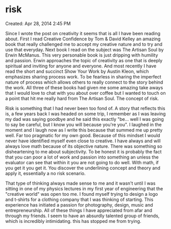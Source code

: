 # risk

Created: Apr 28, 2014 2:45 PM

Since I wrote the post on creativity it seems that is all I have been reading about. First I read Creative Confidence by Tom & David Kelley an amazing book that really challenged me to accept my creative nature and to try and use that everyday. Next book I read on the subject was The Artisan Soul by Erwin McManus. This very personable book is just dripping with humility and passion. Erwin approaches the topic of creativity as one that is deeply spiritual and inviting for anyone and everyone. And most recently I have read the short and succinct Show Your Work by Austin Kleon, which emphasizes sharing process work. To be fearless in sharing the imperfect nature of process which allows others to really connect to the story behind the work. All three of these books had given me some amazing take aways that I would love to chat with you about over coffee but I wanted to touch on a point that hit me really hard from The Artisan Soul. The concept of risk.

Risk is something that I had never been too fond of. A story that reflects this is, a few years back I was headed on some trip, I remember as I was leaving my dad was saying goodbye and he said this exactly "be... well I was going to say be careful, but I know you will because you're you". I laughed in the moment and I laugh now as I write this because that summed me up pretty well. Far too pragmatic for my own good. Because of this mindset I would never have identified myself even close to creative. I have always and will always love math because of its objective nature. There was something so disheartening to me about subjectivity. To be honest it is probably the fact that you can poor a lot of work and passion into something an unless the evaluator can see that within it you are not going to do well. With math, if you get it you get it. You discover the underlining concept and theory and apply it, essentially a no risk scenario.

That type of thinking always made sense to me and it wasn't until I was sitting in one of my physics lectures in my first year of engineering that the "creative world" was open too me. I found myself trying to design a logo and t-shirts for a clothing company that I was thinking of starting. This experience has initiated a passion for photography, design, music and entrepreneurship. All of these things I have appreciated from afar and through my friends. I seem to have an absurdly talented group of friends, which is incredibly intimidating. this has stopped me from trying.
